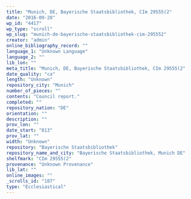 ```yaml
---
title: "Munich, DE, Bayerische Staatsbibliothek, CIm 29555(2"
date: "2016-09-28"
wp_id: "4417"
wp_type: "scroll"
wp_slug: "munich-de-bayerische-staatsbibliothek-cim-295552"
creator: "admin"
online_bibliography_record: ""
language_1: "Unknown Language"
language_2: ""
lib_lon: ""
meta_title: "Munich, DE, Bayerische Staatsbibliothek, CIm 29555(2"
date_quality: "ca"
length: "Unknown"
repository_city: "Munich"
number_of_pieces: ""
contents: "Council report."
completed: ""
repository_nation: "DE"
orientation: ""
description: ""
prov_lon: ""
date_start: "813"
prov_lat: ""
width: "Unknown"
repository: "Bayerische Staatsbibliothek"
repository_name_and_city: "Bayerische Staatsbibliothek, Munich DE"
shelfmark: "CIm 29555(2"
provenance: "Unknown Provenance"
lib_lat: ""
online_images: ""
_scrolls_id: "107"
type: "Ecclesiastical"
---
```



